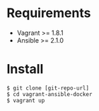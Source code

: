 # Requirements
* Vagrant >= 1.8.1
* Ansible >= 2.1.0

# Install
```
$ git clone [git-repo-url]
$ cd vagrant-ansible-docker
$ vagrant up
```

